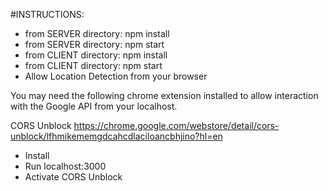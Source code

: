 #INSTRUCTIONS:
 
  -  from SERVER directory: npm install 
  -  from SERVER directory: npm start
  -  from CLIENT directory: npm install
  -  from CLIENT directory: npm start 
  -  Allow Location Detection from your browser


You may need the following chrome extension installed to allow interaction with the Google API from your localhost.

CORS Unblock
https://chrome.google.com/webstore/detail/cors-unblock/lfhmikememgdcahcdlaciloancbhjino?hl=en

- Install
- Run localhost:3000
- Activate CORS Unblock
